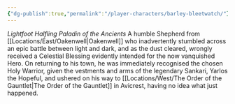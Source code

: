 ```yaml
---
{"dg-publish":true,"permalink":"/player-characters/barley-bleetwatch/"}
---
```


*Lightfoot Halfling Paladin of the Ancients*
A humble Shepherd from [[Locations/East/Oakenwell\|Oakenwell]] who inadvertently stumbled across an epic battle between light and dark, and as the dust cleared, wrongly received a Celestial Blessing evidently intended for the now vanquished Hero. On returning to his town, he was immediately recognised the chosen Holy Warrior, given the vestments and arms of the legendary Sankari, Yarlos the Hopeful, and ushered on his way to [[Locations/West/The Order of the Gauntlet\|The Order of the Gauntlet]] in Avicrest, having no idea what just happened.